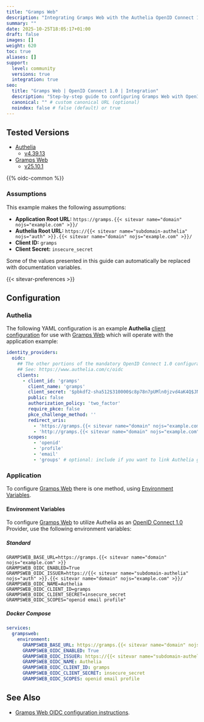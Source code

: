 ```yaml
---
title: "Gramps Web"
description: "Integrating Gramps Web with the Authelia OpenID Connect 1.0 Provider."
summary: ""
date: 2025-10-25T18:05:17+01:00
draft: false
images: []
weight: 620
toc: true
aliases: []
support:
  level: community
  versions: true
  integration: true
seo:
  title: "Gramps Web | OpenID Connect 1.0 | Integration"
  description: "Step-by-step guide to configuring Gramps Web with OpenID Connect 1.0 for secure SSO. Enhance your login flow using Authelia’s modern identity management."
  canonical: "" # custom canonical URL (optional)
  noindex: false # false (default) or true
---
```


## Tested Versions

- [Authelia]
  - [v4.39.13](https://github.com/authelia/authelia/releases/tag/v4.39.13)
- [Gramps Web]
  - [v25.10.1](https://github.com/gramps-project/gramps-web/releases/tag/v25.10.1)

{{% oidc-common %}}

### Assumptions

This example makes the following assumptions:

- __Application Root URL:__ `https://gramps.{{< sitevar name="domain" nojs="example.com" >}}/`
- __Authelia Root URL:__ `https://{{< sitevar name="subdomain-authelia" nojs="auth" >}}.{{< sitevar name="domain" nojs="example.com" >}}/`
- __Client ID:__ `gramps`
- __Client Secret:__ `insecure_secret`

Some of the values presented in this guide can automatically be replaced with documentation variables.

{{< sitevar-preferences >}}

## Configuration

### Authelia

The following YAML configuration is an example __Authelia__ [client configuration] for use with [Gramps Web] which will
operate with the application example:

```yaml {title="configuration.yml"}
identity_providers:
  oidc:
    ## The other portions of the mandatory OpenID Connect 1.0 configuration go here.
    ## See: https://www.authelia.com/c/oidc
    clients:
      - client_id: 'gramps'
        client_name: 'gramps'
        client_secret: '$pbkdf2-sha512$310000$c8p78n7pUMln0jzvd4aK4Q$JNRBzwAo0ek5qKn50cFzzvE9RXV88h1wJn5KGiHrD0YKtZaR/nCb2CJPOsKaPK0hjf.9yHxzQGZziziccp6Yng'  # The digest of 'insecure_secret'.
        public: false
        authorization_policy: 'two_factor'
        require_pkce: false
        pkce_challenge_method: ''
        redirect_uris:
          - 'https://gramps.{{< sitevar name="domain" nojs="example.com" >}}/api/oidc/callback/*'
          - 'http://gramps.{{< sitevar name="domain" nojs="example.com" >}}/api/oidc/callback/?provider=custom'
        scopes:
          - 'openid'
          - 'profile'
          - 'email'
          - 'groups' # optional: include if you want to link Authelia groups to Gramps roles
```

### Application

To configure [Gramps Web] there is one method, using [Environment Variables](#environment-variables).

#### Environment Variables

To configure [Gramps Web] to utilize Authelia as an [OpenID Connect 1.0] Provider, use the following environment
variables:

##### Standard

```shell {title=".env"}
GRAMPSWEB_BASE_URL=https://gramps.{{< sitevar name="domain" nojs="example.com" >}}
GRAMPSWEB_OIDC_ENABLED=True
GRAMPSWEB_OIDC_ISSUER=https://{{< sitevar name="subdomain-authelia" nojs="auth" >}}.{{< sitevar name="domain" nojs="example.com" >}}/
GRAMPSWEB_OIDC_NAME=Authelia
GRAMPSWEB_OIDC_CLIENT_ID=gramps
GRAMPSWEB_OIDC_CLIENT_SECRET=insecure_secret
GRAMPSWEB_OIDC_SCOPES="openid email profile"
```

##### Docker Compose

```yaml {title="compose.yml"}
services:
  grampsweb:
    environment:
      GRAMPSWEB_BASE_URL: https://gramps.{{< sitevar name="domain" nojs="example.com" >}}
      GRAMPSWEB_OIDC_ENABLED: True
      GRAMPSWEB_OIDC_ISSUER: https://{{< sitevar name="subdomain-authelia" nojs="auth" >}}.{{< sitevar name="domain" nojs="example.com" >}}/
      GRAMPSWEB_OIDC_NAME: Authelia
      GRAMPSWEB_OIDC_CLIENT_ID: gramps
      GRAMPSWEB_OIDC_CLIENT_SECRET: insecure_secret
      GRAMPSWEB_OIDC_SCOPES: openid email profile
```

## See Also

- [Gramps Web OIDC configuration instructions](https://www.grampsweb.org/install_setup/oidc/).

[Gramps Web]: https://www.grampsweb.org/
[Authelia]: https://www.authelia.com
[OpenID Connect 1.0]: ../../introduction.md
[client configuration]: ../../../../configuration/identity-providers/openid-connect/clients.md
